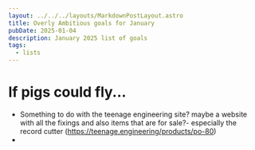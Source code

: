 ```yaml
---
layout: ../../../layouts/MarkdownPostLayout.astro
title: Overly Ambitious goals for January
pubDate: 2025-01-04
description: January 2025 list of goals
tags:
  - lists
---
```


# If pigs could fly...

- Something to do with the teenage engineering site? maybe a website with all the fixings and also items that are for sale?- especially the record cutter (https://teenage.engineering/products/po-80)
- 



 


